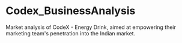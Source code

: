 # Codex_BusinessAnalysis
Market analysis of CodeX - Energy Drink, aimed at empowering their marketing team's penetration into the Indian market. 
